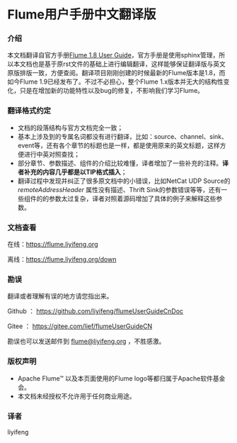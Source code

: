# Flume用户手册中文翻译版

### 介绍
本文档翻译自官方手册[Flume 1.8 User Guide](http://flume.apache.org/releases/content/1.8.0/FlumeUserGuide.html)，官方手册是使用sphinx管理，所以本文档也是基于原rst文件的基础上进行编辑翻译，这样能够保证翻译版与英文原版排版一致，方便查阅。翻译项目刚刚创建的时候最新的Flume版本是1.8，而如今Flume 1.9已经发布了。不过不必担心，整个Flume 1.x版本并无大的结构性变化，只是在增加新的功能特性以及bug的修复，不影响我们学习Flume。


### 翻译格式约定

- 文档的段落结构与官方文档完全一致；
- 基本上涉及到的专属名词都没有进行翻译，比如：source、channel、sink、event等，还有各个章节的标题也是一样，都是使用原来的英文标题，这样方便进行中英对照查找；
- 部分章节、参数描述、组件的介绍比较难懂，译者增加了一些补充的注释。**译者补充的内容几乎都是以TIP格式插入**；
- 翻译过程中发现并纠正了很多原文档中的小错误，比如NetCat UDP Source的 *remoteAddressHeader* 属性没有描述、Thrift Sink的参数错误等等，还有一些组件的的参数太过复杂，译者对照着源码增加了具体的例子来解释这些参数。


### 文档查看
在线：https://flume.liyifeng.org

离线：https://flume.liyifeng.org/down

### 勘误

翻译或者理解有误的地方请您指出来。

Github ： https://github.com/liyifeng/flumeUserGuideCnDoc

Gitee  ： https://gitee.com/lief/flumeUserGuideCN

勘误也可以发送邮件到 flume@liyifeng.org ，不胜感激。

### 版权声明
- Apache Flume™ 以及本页面使用的Flume logo等都归属于Apache软件基金会。
- 本文档未经授权不允许用于任何商业用途。

### 译者
liyifeng 
